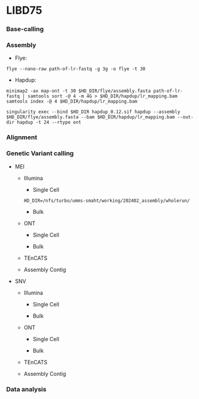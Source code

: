 # LIBD75

### Base-calling


### Assembly

* Flye:

``` flye --nano-raw path-of-lr-fastq -g 3g -o flye -t 30 ```

* Hapdup:

``` HD_DIR=/nfs/turbo/umms-smaht/working/202402_assembly/wholerun/
minimap2 -ax map-ont -t 30 $HD_DIR/flye/assembly.fasta path-of-lr-fastq | samtools sort -@ 4 -m 4G > $HD_DIR/hapdup/lr_mapping.bam
samtools index -@ 4 $HD_DIR/hapdup/lr_mapping.bam

singularity exec --bind $HD_DIR hapdup_0.12.sif hapdup --assembly $HD_DIR/flye/assembly.fasta --bam $HD_DIR/hapdup/lr_mapping.bam --out-dir hapdup -t 24 --rtype ont
```



### Alignment


### Genetic Variant calling

* MEI

    * Illumina

        * Single Cell
        
        ``` 
        HD_DIR=/nfs/turbo/umms-smaht/working/202402_assembly/wholerun/
        ```

        * Bulk

    * ONT

        * Single Cell

        * Bulk

    * TEnCATS

    * Assembly Contig

* SNV

    * Illumina

        * Single Cell

        * Bulk

    * ONT

        * Single Cell

        * Bulk

    * TEnCATS

    * Assembly Contig
    
### Data analysis


